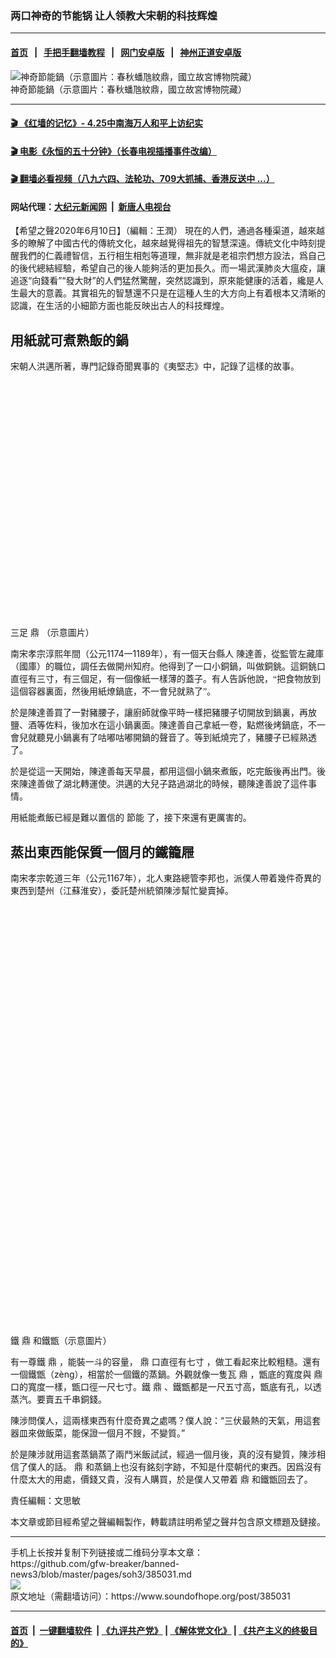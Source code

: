 ### 两口神奇的节能锅  让人领教大宋朝的科技辉煌
------------------------

#### [首页](https://github.com/gfw-breaker/banned-news3/blob/master/README.md) &nbsp;&nbsp;|&nbsp;&nbsp; [手把手翻墙教程](https://github.com/gfw-breaker/guides/wiki) &nbsp;&nbsp;|&nbsp;&nbsp; [网门安卓版](https://github.com/oGate2/oGate) &nbsp;&nbsp;|&nbsp;&nbsp; [神州正道安卓版](https://github.com/SzzdOgate/update) 



<div><img alt="神奇節能鍋（示意圖片：春秋蟠虺紋鼎，國立故宮博物院藏）" src="https://img.soundofhope.org/2020-06/001-1591779544516.jpg"/>
<br/><figcaption class="caption">
 神奇節能鍋（示意圖片：春秋蟠虺紋鼎，國立故宮博物院藏）
</figcaption></div><hr/>

#### [ 🎬  《红墙的记忆》- 4.25中南海万人和平上访纪实](http://141.164.39.94:10000/videos/legend/425.html)

#### [ 🎬  电影《永恒的五十分钟》（长春电视插播事件改编） ](http://141.164.39.94:10000/videos/news/ComingForYou-2.html)

#### [ 🎬  翻墙必看视频（八九六四、法轮功、709大抓捕、香港反送中 ...）](https://github.com/gfw-breaker/links/blob/master/banned.md)

#### 网站代理：[大纪元新闻网](http://167.172.10.89:10080/gb/) &nbsp;|&nbsp; [新唐人电视台](http://167.172.10.89:8808/gb/)

<div><div class="Content__Wrapper sc-1bvya0-0 grZQxZ">
 <p class="meta-top">
  <span class="meta">
   【希望之聲2020年6月10日】（編輯：王潤）
  </span>
  現在的人們，通過各種渠道，越來越多的瞭解了中國古代的傳統文化，越來越覺得祖先的智慧深遠。傳統文化中時刻提醒我們的仁義禮智信，五行相生相剋等道理，無非就是老祖宗們想方設法，爲自己的後代總結經驗，希望自己的後人能夠活的更加長久。而一場武漢肺炎大瘟疫，讓追逐“向錢看”“發大財”的人們猛然驚醒，突然認識到，原來能健康的活着，纔是人生最大的意義。其實祖先的智慧還不只是在這種人生的大方向上有着根本又清晰的認識，在生活的小細節方面也能反映出古人的科技輝煌。
 </p>
 <h2>
  用紙就可煮熟飯的鍋
 </h2>
 <p>
  宋朝人洪邁所著，專門記錄奇聞異事的《夷堅志》中，記錄了這樣的故事。
 </p>
 <div class="soh-embed">
  <div class="soh-embed-inner">
   <div class="iframely-embed">
    <div class="iframely-responsive" style="padding-bottom: 75%;">
    </div>
   </div>
  </div>
 </div>
 <p>
  三足
  <ok href="/term/301921?lang=b5">
   鼎
  </ok>
  （示意圖片）
 </p>
 <div class="AD_Embed__Wrap-sc-1xslmin-0 igMuqX module desktop">
  <div>
  </div>
 </div>
 <p>
  南宋孝宗淳熙年間（公元1174一1189年），有一個天台縣人
  <span style="font-size:10.5pt">
   <span style='font-family:"times new roman"'>
    <span style="font-family:宋體">
     陳達善，從監管左藏庫（國庫）的職位，調任去做開州知府。他得到了一口小銅鍋，叫做銅銚。這銅銚口直徑有三寸，有三個足，有一個像紙一樣薄的蓋子。有人告訴他說，“把食物放到這個容器裏面，然後用紙燎鍋底，不一會兒就熟了”。
    </span>
   </span>
  </span>
 </p>
 <p>
  <span style="font-size:10.5pt">
   <span style='font-family:"times new roman"'>
    <span style="font-family:宋體">
     於是陳達善買了一對豬腰子，讓廚師就像平時一樣把豬腰子切開放到鍋裏，再放鹽、酒等佐料，後加水在這小鍋裏面。陳達善自己拿紙一卷，點燃後烤鍋底，不一會兒就聽見小鍋裏有了咕嘟咕嘟開鍋的聲音了。等到紙燒完了，豬腰子已經熟透了。
    </span>
   </span>
  </span>
 </p>
 <p>
  <span style="font-size:10.5pt">
   <span style='font-family:"times new roman"'>
    <span style="font-family:宋體">
     於是從這一天開始，陳達善每天早晨，都用這個小鍋來煮飯，吃完飯後再出門。後來陳達善做了湖北轉運使。洪邁的大兒子路過湖北的時候，聽陳達善說了這件事情。
    </span>
   </span>
  </span>
 </p>
 <p>
  用紙能煮飯已經是難以置信的
  <ok href="/term/12572?lang=b5">
   節能
  </ok>
  了，接下來還有更厲害的。
 </p>
 <h2>
  蒸出東西能保質一個月的鐵籠屜
 </h2>
 <p>
  南宋孝宗乾道三年（公元1167年），北人東路總管李邦也，派僕人帶着幾件奇異的東西到楚州（江蘇淮安），委託楚州統領陳涉幫忙變賣掉。
 </p>
 <div class="soh-embed">
  <div class="soh-embed-inner">
   <div class="iframely-embed">
    <div class="iframely-responsive" style="padding-bottom: 133.3333%;">
    </div>
   </div>
  </div>
 </div>
 <p>
  鐵
  <ok href="/term/301921?lang=b5">
   鼎
  </ok>
  和鐵甑（示意圖片）
 </p>
 <p>
  有一尊鐵
  <ok href="/term/301921?lang=b5">
   鼎
  </ok>
  ，能裝一斗的容量，
  <ok href="/term/301921?lang=b5">
   鼎
  </ok>
  口直徑有七寸 ，做工看起來比較粗糙。還有一個鐵甑（zèng），相當於一個鐵的蒸鍋。外觀就像一隻瓦
  <ok href="/term/301921?lang=b5">
   鼎
  </ok>
  ，甑底的寬度與
  <ok href="/term/301921?lang=b5">
   鼎
  </ok>
  口的寬度一樣，甑口徑一尺七寸。鐵
  <ok href="/term/301921?lang=b5">
   鼎
  </ok>
  、鐵甑都是一尺五寸高，甑底有孔，以透蒸汽。要賣五千串銅錢。
 </p>
 <p>
  陳涉問僕人，這兩樣東西有什麼奇異之處嗎？僕人說：“三伏最熱的天氣，用這套器皿來做飯菜，能保證一個月不餿，不變質。”
 </p>
 <p>
  於是陳涉就用這套蒸鍋蒸了兩鬥米飯試試，經過一個月後，真的沒有變質，陳涉相信了僕人的話。
  <ok href="/term/301921?lang=b5">
   鼎
  </ok>
  和蒸鍋上也沒有銘刻字跡，不知是什麼朝代的東西。因爲沒有什麼太大的用處，價錢又貴，沒有人購買，於是僕人又帶着
  <ok href="/term/301921?lang=b5">
   鼎
  </ok>
  和鐵甑回去了。
 </p>
 <p class="meta-btm">
  責任編輯：文思敏
 </p>
 <p class="meta-btm">
  本文章或節目經希望之聲編輯製作，轉載請註明希望之聲幷包含原文標題及鏈接。
 </p>
</div>
</div>
<hr/>
手机上长按并复制下列链接或二维码分享本文章：<br/>
https://github.com/gfw-breaker/banned-news3/blob/master/pages/soh3/385031.md <br/>
<a href='https://github.com/gfw-breaker/banned-news3/blob/master/pages/soh3/385031.md'><img src='https://github.com/gfw-breaker/banned-news3/blob/master/pages/soh3/385031.md.png'/></a> <br/>
原文地址（需翻墙访问）：https://www.soundofhope.org/post/385031


------------------------
#### [首页](https://github.com/gfw-breaker/banned-news3/blob/master/README.md) &nbsp;|&nbsp; [一键翻墙软件](https://github.com/gfw-breaker/nogfw/blob/master/README.md) &nbsp;| [《九评共产党》](https://github.com/gfw-breaker/9ping.md/blob/master/README.md#九评之一评共产党是什么) | [《解体党文化》](https://github.com/gfw-breaker/jtdwh.md/blob/master/README.md) | [《共产主义的终极目的》](https://github.com/gfw-breaker/gczydzjmd.md/blob/master/README.md)


<img src='http://gfw-breaker.win/banned-news3/pages/soh3/385031.md' width='0px' height='0px'/>
